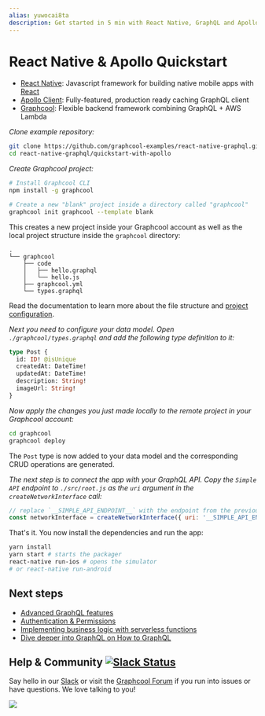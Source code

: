 ```yaml
---
alias: yuwocai8ta
description: Get started in 5 min with React Native, GraphQL and Apollo Client by building a simple Instagram clone.
---
```


# React Native & Apollo Quickstart

* [React Native](https://facebook.github.io/react-native/): Javascript framework for building native mobile apps with [React](https://facebook.github.io/react/)
* [Apollo Client](https://github.com/apollographql/apollo-client): Fully-featured, production ready caching GraphQL client
* [Graphcool](https://www.graph.cool): Flexible backend framework combining GraphQL + AWS Lambda

<Instruction>

*Clone example repository:*

```sh
git clone https://github.com/graphcool-examples/react-native-graphql.git
cd react-native-graphql/quickstart-with-apollo
```

</Instruction>

<Instruction>

*Create Graphcool project:*

```sh
# Install Graphcool CLI
npm install -g graphcool

# Create a new "blank" project inside a directory called "graphcool"
graphcool init graphcool --template blank
```

</Instruction>

This creates a new project inside your Graphcool account as well as the local project structure inside the `graphcool` directory:

```
.
└── graphcool
    ├── code
    │   ├── hello.graphql
    │   └── hello.js
    ├── graphcool.yml
    └── types.graphql

```

Read the documentation to learn more about the file structure and [project configuration](https://www.graph.cool/docs/reference/basics/project-configuration-t%28yaml%29-opheidaix3).

<Instruction>

*Next you need to configure your data model. Open `./graphcool/types.graphql` and add the following type definition to it:*

```graphql
type Post {
  id: ID! @isUnique
  createdAt: DateTime!
  updatedAt: DateTime!
  description: String!
  imageUrl: String!
}
```

</Instruction>

<Instruction>

*Now apply the changes you just made locally to the remote project in your Graphcool account:*

```sh
cd graphcool
graphcool deploy
```

</Instruction>


The `Post` type is now added to your data model and the corresponding CRUD operations are generated.

<Instruction>

*The next step is to connect the app with your GraphQL API. Copy the `Simple API` endpoint to `./src/root.js` as the `uri` argument in the `createNetworkInterface` call:*

```js
// replace `__SIMPLE_API_ENDPOINT__` with the endpoint from the previous step
const networkInterface = createNetworkInterface({ uri: '__SIMPLE_API_ENDPOINT__' })
```

</Instruction>


<Instruction>

That's it. You now install the dependencies and run the app:


```sh
yarn install
yarn start # starts the packager
react-native run-ios # opens the simulator
# or react-native run-android
```

</Instruction>


## Next steps

* [Advanced GraphQL features](https://blog.graph.cool/advanced-graphql-features-of-the-graphcool-api-5b8db3b0a71)
* [Authentication & Permissions](https://www.graph.cool/docs/reference/auth/overview-ohs4aek0pe/)
* [Implementing business logic with serverless functions](https://www.graph.cool/docs/reference/functions/overview-aiw4aimie9/)
* [Dive deeper into GraphQL on How to GraphQL](https://www.howtographql.com)


## Help & Community [![Slack Status](https://slack.graph.cool/badge.svg)](https://slack.graph.cool)

Say hello in our [Slack](http://slack.graph.cool/) or visit the [Graphcool Forum](https://www.graph.cool/forum) if you run into issues or have questions. We love talking to you!

![](http://i.imgur.com/5RHR6Ku.png)
